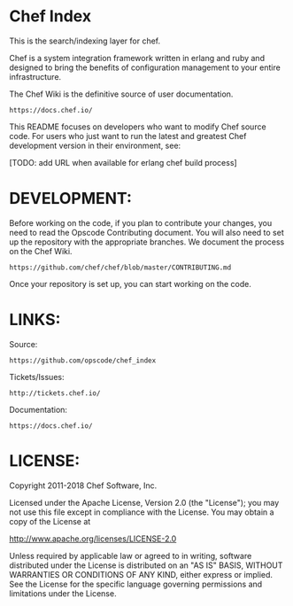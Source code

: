 # Chef Index #

This is the search/indexing layer for chef.

Chef is a system integration framework written in erlang and ruby and designed to bring the benefits of configuration management to your entire infrastructure.

The Chef Wiki is the definitive source of user documentation.

    https://docs.chef.io/

This README focuses on developers who want to modify Chef source code.  For users who just want to run the latest and greatest Chef development version in their environment, see:

   [TODO: add URL when available for erlang chef build process]

# DEVELOPMENT:

Before working on the code, if you plan to contribute your changes, you need to read the Opscode Contributing document.
You will also need to set up the repository with the appropriate branches. We document the process on the Chef Wiki.

    https://github.com/chef/chef/blob/master/CONTRIBUTING.md

Once your repository is set up, you can start working on the code.

# LINKS:

Source:

    https://github.com/opscode/chef_index

Tickets/Issues:

    http://tickets.chef.io/

Documentation:

    https://docs.chef.io/

# LICENSE:

Copyright 2011-2018 Chef Software, Inc.

Licensed under the Apache License, Version 2.0 (the "License"); you may not use this file except in compliance with the License.  You may obtain a copy of the License at

  http://www.apache.org/licenses/LICENSE-2.0

Unless required by applicable law or agreed to in writing, software distributed under the License is distributed on an "AS IS" BASIS, WITHOUT WARRANTIES OR CONDITIONS OF ANY KIND, either express or implied.  See the License for the specific language governing permissions and limitations under the License.
